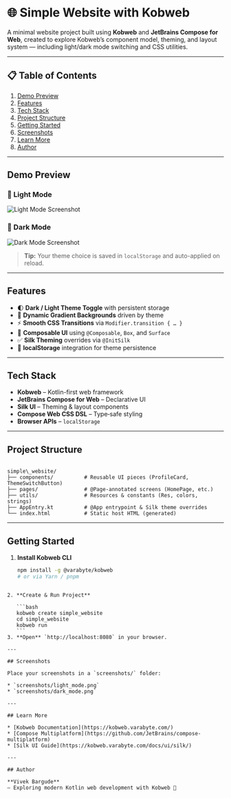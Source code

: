 

# 🌐 Simple Website with Kobweb

A minimal website project built using **Kobweb** and **JetBrains Compose for Web**, created to explore Kobweb’s component model, theming, and layout system — including light/dark mode switching and CSS utilities.

---

## 📋 Table of Contents

1. [Demo Preview](#demo-preview)  
2. [Features](#features)  
3. [Tech Stack](#tech-stack)  
4. [Project Structure](#project-structure)  
5. [Getting Started](#getting-started)  
6. [Screenshots](#screenshots)  
7. [Learn More](#learn-more)  
8. [Author](#author)  

---

## Demo Preview

### 🔆 Light Mode

![Light Mode Screenshot](screenshots/light_mode.png)

### 🌙 Dark Mode

![Dark Mode Screenshot](screenshots/dark_mode.png)

> **Tip:** Your theme choice is saved in `localStorage` and auto-applied on reload.

---

## Features

- 🌓 **Dark / Light Theme Toggle** with persistent storage  
- 🎨 **Dynamic Gradient Backgrounds** driven by theme  
- ⚡ **Smooth CSS Transitions** via `Modifier.transition { … }`  
- 🧩 **Composable UI** using `@Composable`, `Box`, and `Surface`  
- ✅ **Silk Theming** overrides via `@InitSilk`  
- 💾 **localStorage** integration for theme persistence  

---

## Tech Stack

- **Kobweb** – Kotlin-first web framework  
- **JetBrains Compose for Web** – Declarative UI  
- **Silk UI** – Theming & layout components  
- **Compose Web CSS DSL** – Type‑safe styling  
- **Browser APIs** – `localStorage`  

---

## Project Structure

```

simple\_website/
├── components/          # Reusable UI pieces (ProfileCard, ThemeSwitchButton)
├── pages/               # @Page-annotated screens (HomePage, etc.)
├── utils/               # Resources & constants (Res, colors, strings)
├── AppEntry.kt          # @App entrypoint & Silk theme overrides
└── index.html           # Static host HTML (generated)

````

---

## Getting Started

1. **Install Kobweb CLI**  
   ```bash
   npm install -g @varabyte/kobweb
   # or via Yarn / pnpm
````

2. **Create & Run Project**

   ```bash
   kobweb create simple_website
   cd simple_website
   kobweb run
   ```
3. **Open** `http://localhost:8080` in your browser.

---

## Screenshots

Place your screenshots in a `screenshots/` folder:

* `screenshots/light_mode.png`
* `screenshots/dark_mode.png`

---

## Learn More

* [Kobweb Documentation](https://kobweb.varabyte.com/)
* [Compose Multiplatform](https://github.com/JetBrains/compose-multiplatform)
* [Silk UI Guide](https://kobweb.varabyte.com/docs/ui/silk/)

---

## Author

**Vivek Bargude**
– Exploring modern Kotlin web development with Kobweb 🎉

